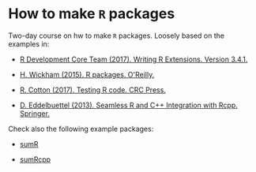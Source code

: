 # How to make `R` packages

Two-day course on hw to make `R` packages. Loosely based on the examples in:

* [R Development Core Team (2017). Writing R Extensions. Version 3.4.1.](https://cran.r-project.org/doc/manuals/r-release/R-exts.html)

* [H. Wickham (2015). R packages. O'Reilly.](http://r-pkgs.had.co.nz)

* [R. Cotton (2017). Testing R code. CRC Press.](https://www.crcpress.com/Testing-R-Code/Cotton/p/book/9781498763653)

*  [D. Eddelbuettel (2013). Seamless R and C++ Integration with Rcpp. Springer.](http://www.rcpp.org/book/)

Check also the following example packages:

* [sumR](https://github.com/becarioprecario/sumR)

* [sumRcpp](https://github.com/becarioprecario/sumRcpp)

